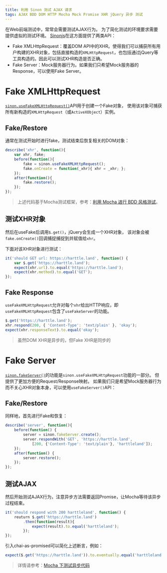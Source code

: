 ```yaml
---
title: 利用 Sinon 测试 AJAX 请求
tags: AJAX BDD DOM HTTP Mocha Mock Promise XHR jQuery 异步 测试
---
```


在Web前端测试中，常常会需要测试AJAX行为。
为了简化测试的环境要求需要提供虚拟的测试环境。
[Sinonjs][sinon]在这方面提供了两类API：

* Fake XMLHttpRequest：覆盖DOM API中的XHR。使得我们可以捕获所有用户构建的XHR对象，包括直接构造的`XMLHttpRequest`，也包括通过jQuery等工具构造的。因此可以测试XHR构造是否正确。
* Fake Server：Mock服务器行为。如果我们只希望Mock服务器的Response，可以使用Fake Server。

<!--more-->

# Fake XMLHttpRequest

[`sinon.useFakeXMLHttpRequest()`][sinon-server]API用于创建一个Fake对象，
使用该对象可捕获所有新构造的`XMLHttpRequest`（或`ActiveXObject`）实例。

## Fake/Restore

通常在测试开始时进行fake，测试结束后恢复相关的DOM对象：

```javascript
describe('xhr', function(){
    var xhr, fake;
    before(function(){
        fake = sinon.useFakeXMLHttpRequest();
        fake.onCreate = function(_xhr){ xhr = _xhr; };
    });
    after(function(){
        fake.restore();
    });
});
```

> 上述代码基于Mocha测试框架，参考：[利用 Mocha 进行 BDD 风格测试][mocha-chai]。

## 测试XHR对象

然后在useFake后调用`$.get()`，jQuery会生成一个XHR对象，
该对象会被`fake.onCreate()`回调捕捉捕捉到并赋值给`xhr`。

下面对该XHR对象进行测试：

```javascript
it('should GET url: https://harttle.land', function() {
    var $.get('https://harttle.land');
    expect(xhr.url).to.equal('https://harttle.land');
    expect(xhr.method).to.equal('GET');
});
```

## Fake Response

`useFakeXMLHttpRequest`允许对每个`xhr`给出HTTP响应，即`useFakeXMLHttpRequest`包含了`useFakeServer`的功能。

```javascript
$.get('https://harttle.land');
xhr.respond(200, { 'Content-Type': 'text/plain' }, 'okay');
expect(xhr.responseText).to.equal('okay');
```

> 虽然DOM XHR是异步的，但Fake XHR是同步的

# Fake Server

[`sinon.fakeServer()`][sinon-server]的功能是`sinon.useFakeXMLHttpRequest`功能的一部分。
但提供了更加方便的Request/Response映射。
如果我们只是希望Mock服务器行为而不关心XHR对象本身，可以使用`useFakeServer()`API：

## Fake/Restore

同样地，首先进行Fake和恢复：

```javascript
describe('server', function(){
    before(function() {
        server = sinon.fakeServer.create();
        server.respondWith('GET', 'https://harttle.land', 
            [200, {'Content-Type': 'text/plain'}, 'harttleland']);
    });
    after(function() {
        server.restore();
    });
});
```

## 测试AJAX

然后开始测试AJAX行为，注意异步方法需要返回Promise，让Mocha等待该异步过程结束。

```javascript
it('should respond with 200 harttleland', function() {
    reuturn $.get('https://harttle.land')
        .then(function(result){
            expect(result).to.equal('harttleland');
        });
});
```

引入chai-as-promised可以简化上述断言，例如：

```javascript
expect($.get('https://harttle.land')).to.eventually.equal('harttleland');
```

> 详情请参考：[Mocha 下测试异步代码][async-test]

[async-test]: /2016/07/12/async-test-with-chai-as-promised.html
[sinon]: http://sinonjs.org/docs/
[mocha-chai]: /2016/06/23/mocha-chai-bdd.html
[sinon-server]: http://sinonjs.org/docs/#server
